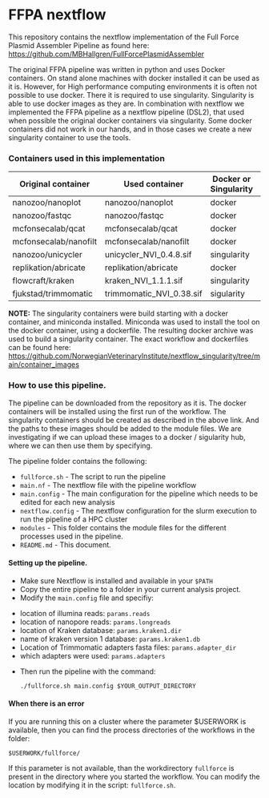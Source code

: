 # FFPA nextflow
This repository contains the nextflow implementation of the Full Force Plasmid Assembler Pipeline as found here: https://github.com/MBHallgren/FullForcePlasmidAssembler

The original FFPA pipeline was written in python and uses Docker containers. On stand alone machines with docker installed it can be used as it is. However, for High performance computing environments it is often not possible to use docker. There it is required to use singularity. Singularity is able to use docker images as they are. In combination with nextflow we implemented the FFPA pipeline as a nextflow pipeline (DSL2), that used when possible the original docker containers via singularity. Some docker containers did not work in our hands, and in those cases we create a new singularity container to use the tools.

### Containers used in this implementation

|Original container| Used container | Docker or Singularity | Tool version
----- |----- |----- |----- |
nanozoo/nanoplot |nanozoo/nanoplot |docker | 1.32.0
nanozoo/fastqc |nanozoo/fastqc | docker  | latest
mcfonsecalab/qcat |mcfonsecalab/qcat | docker | latest
mcfonsecalab/nanofilt |mcfonsecalab/nanofilt | docker |latest
nanozoo/unicycler | unicycler_NVI_0.4.8.sif | singularity | 0.4.8
replikation/abricate | replikation/abricate | docker | latest
flowcraft/kraken | kraken_NVI_1.1.1.sif | singularity | 1.1.1
fjukstad/trimmomatic | trimmomatic_NVI_0.38.sif | sigularity | 0.38

 __NOTE:__ The singularity containers were build starting with a docker container, and miniconda installed. Miniconda was used to install the tool on the docker container, using a dockerfile. The resulting docker archive was used to build a singularity container. The exact workflow and dockerfiles can be found here: https://github.com/NorwegianVeterinaryInstitute/nextflow_singularity/tree/main/container_images

 ### How to use this pipeline.

 The pipeline can be downloaded from the repository as it is. The docker containers will be installed using the first run of the workflow. The singularity containers should be created as described in the above link. And the paths to these images should be added to the module files. We are investigating if we can upload these images to a docker / sigularity hub, where we can then use them by specifying.

 The pipeline folder contains the following:
* `fullforce.sh`  - The script to run the pipeline
* `main.nf` - The nextflow file with the pipeline workflow
* `main.config` - The main configuration for the pipeline which needs to be edited for each new analysis
* `nextflow.config` - The nextflow configuration for the slurm execution to run the pipeline of a HPC cluster
* `modules` - This folder contains the module files for the different processes used in the pipeline.
* `README.md` - This document.

#### Setting up the pipeline.

 * Make sure Nextflow is installed and available in your `$PATH`
 * Copy the entire pipeline to a folder in your current analysis project.
 * Modify the `main.config` file and specifiy:

  - location of illumina reads:  `params.reads`
  - location of nanopore reads:  `params.longreads`
  - location of Kraken database: `params.kraken1.dir`
  - name of kraken version 1 database:     `params.kraken1.db`
  - Location of Trimmomatic adapters fasta files: `params.adapter_dir`
  - which adapters were used: `params.adapters`

* Then run the pipeline with the command:

  ```
  ./fullforce.sh main.config $YOUR_OUTPUT_DIRECTORY
  ```

#### When there is an error
If you are running this on a cluster where the parameter $USERWORK is available,
then you can find the process directories of the workflows in the folder:

  ```
  $USERWORK/fullforce/
  ```
  If this parameter is not available, than the workdirectory `fullforce` is present in the directory where you started the workflow. You can modify the location by modifying it in the script: `fullforce.sh`.
